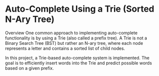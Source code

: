 # Auto-Complete Using a Trie (Sorted N-Ary Tree)

Overview
One common approach to implementing auto-complete functionality is by using a Trie (also called a prefix tree). A Trie is not a Binary Search Tree (BST) but rather an N-ary tree, where each node represents a letter and contains a sorted list of child nodes.

In this project, a Trie-based auto-complete system is implemented. The goal is to efficiently insert words into the Trie and predict possible words based on a given prefix.
